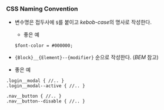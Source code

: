 ### CSS Naming Convention

- 변수명은 접두사에  `$`를 붙이고 *kebob-case*의 명사로 작성한다.

  - 좋은 예

  ```
  $font-color = #000000;
  ```

-  `{Block}__{Element}--{modifier}` 순으로 작성한다. (*BEM* 참고)

  - 좋은 예

  ```
  .login__modal { //.. }
  .login__modal--active { //.. }
  ```

  ```
  .nav__button { //.. }
  .nav__button--disable { //.. }
  ```


